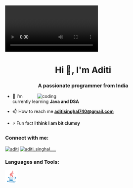 ![logo](https://github.com/Aditi-286/Aditi-286/blob/main/vid.mp4)
<h1 align="center">Hi 👋, I'm Aditi</h1>
<h3 align="center">A passionate programmer from India</h3>
<img align="right"alt="coding"width="400"src="https://user-images.githubusercontent.com/74038190/250967618-de30015f-dc5f-4ecf-a49b-ccd2b89776e4.gif">

- 🌱 I’m currently learning **Java and DSA**

- 📫 How to reach me **aditisinghal740@gmail.com**

- ⚡ Fun fact **I think I am bit clumsy**

<h3 align="left">Connect with me:</h3>
<p align="left">
<a href="https://linkedin.com/in/aditi" target="blank"><img align="center" src="https://raw.githubusercontent.com/rahuldkjain/github-profile-readme-generator/master/src/images/icons/Social/linked-in-alt.svg" alt="aditi" height="30" width="40" /></a>
<a href="https://instagram.com/aditi_singhal___" target="blank"><img align="center" src="https://raw.githubusercontent.com/rahuldkjain/github-profile-readme-generator/master/src/images/icons/Social/instagram.svg" alt="aditi_singhal___" height="30" width="40" /></a>
</p>

<h3 align="left">Languages and Tools:</h3>
<p align="left"> <a href="https://www.java.com" target="_blank" rel="noreferrer"> <img src="https://raw.githubusercontent.com/devicons/devicon/master/icons/java/java-original.svg" alt="java" width="40" height="40"/> </a> </p>
